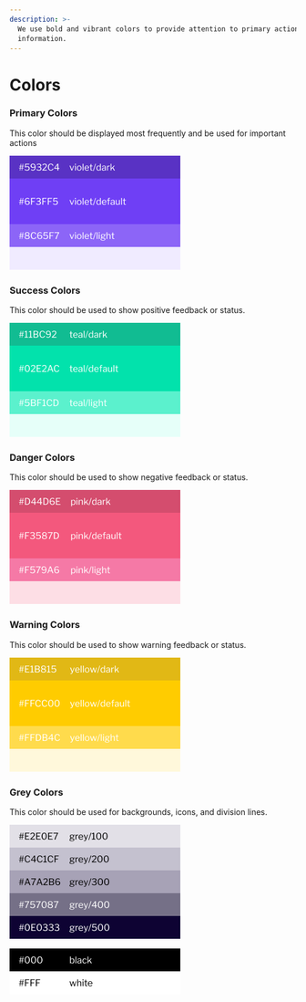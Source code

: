 ```yaml
---
description: >-
  We use bold and vibrant colors to provide attention to primary actions and
  information.
---
```


# Colors

### Primary Colors

This color should be displayed most frequently and be used for important actions

![](../.gitbook/assets/color_primary.png)

### Success Colors

This color should be used to show positive feedback or status.

![](../.gitbook/assets/color_success.png)

### Danger Colors

This color should be used to show negative feedback or status.

![](../.gitbook/assets/color_danger.png)

### Warning Colors

This color should be used to show warning feedback or status.

![](../.gitbook/assets/color_warning.png)

### Grey Colors

This color should be used for backgrounds, icons, and division lines.

![](../.gitbook/assets/color_grey_1.png)

![](../.gitbook/assets/color_grey_2.png)

